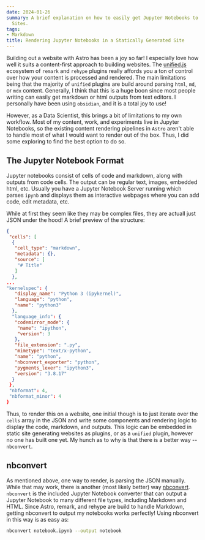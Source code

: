 ```yaml
---
date: 2024-01-26
summary: A brief explanation on how to easily get Jupyter Notebooks to render in Static
  Sites.
tags:
- Markdown
title: Rendering Jupyter Notebooks in a Statically Generated Site
---
```


Building out a website with Astro has been a joy so far! I especially love how well it suits a content-first approach to building websites. The [unified.js](https://unifiedjs.com/) ecosystem of `remark` and `rehype` plugins really affords you a ton of control over how your content is processed and rendered. The main limitations being that the majority of `unified` plugins are build around parsing `html`, `md`, or `mdx` content. Generally, I think that this is a huge boon since most people writing can easily get markdown or html outputs from text editors. I personally have been using `obsidian`, and it is a total joy to use!

However, as a Data Scientist, this brings a bit of limitations to my own workflow. Most of my content, work, and experiments live in Jupyter Notebooks, so the existing content rendering pipelines in `Astro` aren't able to handle most of what I would want to render out of the box. Thus, I did some exploring to find the best option to do so.

## The Jupyter Notebook Format
Jupyter notebooks consist of cells of code and markdown, along with outputs from code cells. The output can be regular text, images, embedded html, etc. Usually you have a Jupyter Notebook Server running which parses `ipynb` and displays them as interactive webpages where you can add code, edit metadata, etc. 

While at first they seem like they may be complex files, they are actuall just JSON under the hood!
A brief preview of the structure:
```JSON
{
 "cells": [
  {
   "cell_type": "markdown",
   "metadata": {},
   "source": [
    "# Title"
   ]
  },
...
"kernelspec": {
   "display_name": "Python 3 (ipykernel)",
   "language": "python",
   "name": "python3"
  },
  "language_info": {
   "codemirror_mode": {
    "name": "ipython",
    "version": 3
   },
   "file_extension": ".py",
   "mimetype": "text/x-python",
   "name": "python",
   "nbconvert_exporter": "python",
   "pygments_lexer": "ipython3",
   "version": "3.8.17"
  }
 },
 "nbformat": 4,
 "nbformat_minor": 4
}
```

Thus, to render this on a website, one initial though is to just iterate over the `cells` array in the JSON and write some components and rendering logic to display the code, markdown, and outputs. This logic can be embedded in static site generating websites as plugins, or as a `unified` plugin, however no one has built one yet. My hunch as to why is that there is a better way -- `nbconvert`. 
## nbconvert

As mentioned above, one way to render, is parsing the JSON manually. While that may work, there is another (most likely better) way [nbconvert](https://nbconvert.readthedocs.io/en/latest/). `nbconvert` is the included Jupyter Notebook converter that can output a Jupyter Notebook to many different file types, including Markdown and HTML. Since Astro, remark, and rehype are build to handle Markdown, getting nbconvert to output my notebooks works perfectly! Using nbconvert in this way is as easy as:

```sh
nbconvert notebook.ipynb --output notebook

```